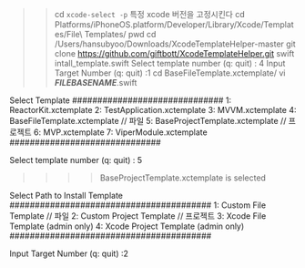 >> cd `xcode-select -p` 특정 xcode 버전을 고정시킨다
>> cd Platforms/iPhoneOS.platform/Developer/Library/Xcode/Templates/File\ Templates/
>> pwd
>> cd /Users/hansubyoo/Downloads/XcodeTemplateHelper-master
>> git clone https://github.com/giftbott/XcodeTemplateHelper.git
>> swift intall_template.swift
Select template number (q: quit) : 4 
Input Target Number (q: quit) :1
>> cd BaseFileTemplate.xctemplate/
>> vi ___FILEBASENAME___.swift 

Select Template
##############################
1: ReactorKit.xctemplate
2: TestApplication.xctemplate
3: MVVM.xctemplate
4: BaseFileTemplate.xctemplate // 파일
5: BaseProjectTemplate.xctemplate // 프로젝트
6: MVP.xctemplate
7: ViperModule.xctemplate
##############################

Select template number (q: quit) : 5
>>>> BaseProjectTemplate.xctemplate is selected

Select Path to Install Template
########################################
1: Custom File Template // 파일
2: Custom Project Template // 프로젝트
3: Xcode File Template (admin only)
4: Xcode Project Template (admin only)
########################################

Input Target Number (q: quit) :2